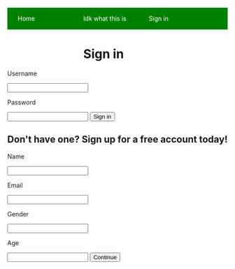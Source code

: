 <!DOCTYPE html>
<html>
<head>
<title>Livin Life</title>
</head>
<body>
<style>
nav {
  background-color: green;
  height: 50px;
  
}
nav ul {


}
nav ul li {
   list-style-type: none;
   width: 150px;
   float: left; 
}
li a {
    text-decoration: none;
    color: white;
    line-height: 50px;
}
</style>
<nav>
<ul>
<li><a href="#home">Home</a></li>
<li><a href="#what">Idk what this is</a></li>
<li><a href="#signin">Sign in</a></li>
<li><a href="signup">Sign up</a></li>
</ul>
</nav>


<h1>Sign in</h1>
<p>Username</p>
<input>
<p>Password</p>
<input>
<button>Sign in</button>

<h2>Don't have one? Sign up for a free account today!</h2>
<p>Name</p>
<input>
<p>Email</p>
<input>
<p>Gender</p>
<input>
<p>Age</p>
<input>
<button>Continue</button>


</body>
</html>
